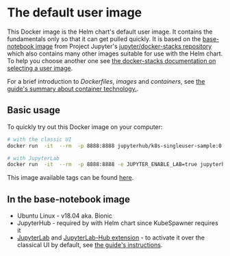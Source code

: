 # The default user image

This Docker image is the Helm chart's default user image. It contains the
fundamentals only so that it can get pulled quickly. It is based on the
[base-notebook image](https://github.com/jupyter/docker-stacks/blob/HEAD/base-notebook/Dockerfile)
from Project Jupyter's [jupyter/docker-stacks repository](https://github.com/jupyter/docker-stacks)
which also contains many other images suitable for use with the Helm chart. To
help you choose another one see [the docker-stacks documentation on selecting a
user image](https://jupyter-docker-stacks.readthedocs.io/en/latest/using/selecting.html).

For a brief introduction to _Dockerfiles_, _images_ and _containers_, see [the
guide's summary about container technology.](https://z2jh.jupyter.org/en/latest/tools.html#container-technology).

## Basic usage

To quickly try out this Docker image on your computer:

```sh
# with the classic UI
docker run  -it  --rm  -p 8888:8888 jupyterhub/k8s-singleuser-sample:0.7.0

# with JupyterLab
docker run  -it  --rm  -p 8888:8888 -e JUPYTER_ENABLE_LAB=true jupyterhub/k8s-singleuser-sample:0.7.0
```

This image available tags can be found [here](https://hub.docker.com/r/jupyterhub/k8s-singleuser-sample/tags/).

## In the base-notebook image

- Ubuntu Linux - v18.04 aka. Bionic
- JupyterHub - required by with Helm chart since KubeSpawner requires it
- [JupyterLab](https://jupyterlab.readthedocs.io/en/stable/) and [JupyterLab-Hub extension](https://jupyterlab.readthedocs.io/en/stable/user/jupyterhub.html) - to activate it over the classical UI by default, see [the guide's instructions](https://z2jh.jupyter.org/en/latest/user-environment.html#use-jupyterlab-by-default).
